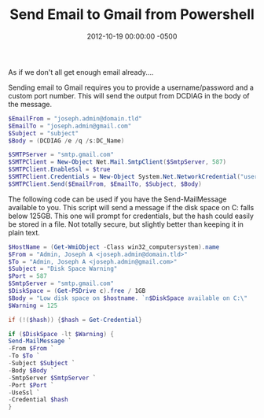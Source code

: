 ﻿---
title:  Send Email to Gmail from Powershell
date:   2012-10-19 00:00:00 -0500
categories: IT
---

As if we don't all get enough email already....

Sending email to Gmail requires you to provide a username/password and a custom port number. This will send the output from DCDIAG in the body of the message.

```powershell
$EmailFrom = "joseph.admin@domain.tld"
$EmailTo = "joseph.admin@gmail.com"
$Subject = "subject"
$Body = (DCDIAG /e /q /s:DC_Name)

$SMTPServer = "smtp.gmail.com"
$SMTPClient = New-Object Net.Mail.SmtpClient($SmtpServer, 587)
$SMTPClient.EnableSsl = $true
$SMTPClient.Credentials = New-Object System.Net.NetworkCredential("username", "pass");
$SMTPClient.Send($EmailFrom, $EmailTo, $Subject, $Body)
```

The following code can be used if you have the Send-MailMessage available to you. This script will send a message if the disk space on C: falls below 125GB. This one will prompt for credentials, but the hash could easily be stored in a file. Not totally secure, but slightly better than keeping it in plain text.

```powershell
$HostName = (Get-WmiObject -Class win32_computersystem).name
$From = "Admin, Joseph A <joseph.admin@domain.tld>"
$To = "Admin, Joseph A <joseph.admin@gmail.com>"
$Subject = "Disk Space Warning"
$Port = 587
$SmtpServer = "smtp.gmail.com"
$DiskSpace = (Get-PSDrive c).free / 1GB
$Body = "Low disk space on $hostname. `n$DiskSpace available on C:\"
$Warning = 125

if (!($hash)) {$hash = Get-Credential}

if ($DiskSpace -lt $Warning) {
Send-MailMessage `
-From $From `
-To $To `
-Subject $Subject `
-Body $Body `
-SmtpServer $SmtpServer `
-Port $Port `
-UseSsl `
-Credential $hash
}
```
